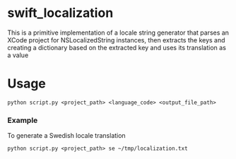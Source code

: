 # swift_localization

This is a primitive implementation of a locale string generator that parses an XCode project for NSLocalizedString instances, then extracts the keys and creating a dictionary based on the extracted key and uses its translation as a value

# Usage

```python script.py <project_path> <language_code> <output_file_path>```

### Example

To generate a Swedish locale translation

```python script.py <project_path> se ~/tmp/localization.txt```